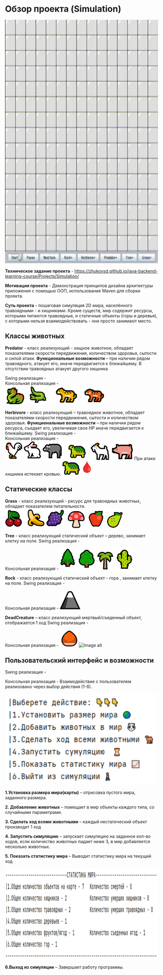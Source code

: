#                                              Обзор проекта (Simulation)
<img src="https://github.com/AleksandrKamen/Simulation-World/blob/master/Picture/Simulation-world-project-2023-10-29-15-02-15.gif" width="800" height="800" />


**Техническое задание проекта** -  https://zhukovsd.github.io/java-backend-learning-course/Projects/Simulation/

**Мотивация проекта** - Демонстрация принципов дизайна архитектуры приложения с помощью ООП, использование Maven для сборки проекта.
	
**Суть проекта** - пошаговая симуляция 2D мира, населённого травоядными - и хищниками. Кроме существ, мир содержит ресурсы, которыми питаются травоядные, и статичные объекты (горы и деревья), с которыми нельзя взаимодействовать - они просто занимают место.
	
##                                                   **Классы животных** 
  **Predator** - класс реализующий - хищное животное, обладает показателями скорости передвижения, количеством здоровья, сытости и силой атаки.  **Функциональные возможности** – при наличии рядом травоядного, атакует его, иначе передвигается к ближайшему. В отсутствии травоядных атакует другого хищника

Swing реализация -   
Консольная реализация -  ![Image alt](https://github.com/AleksandrKamen/Simulation-World/blob/master/Picture/Predator.png)  

 **Herbivore** - класс реализующий – травоядное животное, обладает показателями скорости передвижения, сытости и количеством здоровья.  **Функциональные возможности** – при наличии рядом ресурса, съедает его, увеличивая свое HP  иначе передвигается к ближайшему.
Swing реализация -   
Консольная реализация - ![Image alt](https://github.com/AleksandrKamen/Simulation-World/blob/master/Picture/Herb.png)  При атаки хищника истекает кровью. ![Image alt](https://github.com/AleksandrKamen/Simulation-World/blob/master/Picture/Herb2.png) 
 ## Статические классы
 **Grass** - класс реализующий - ресурс для травоядных животных, обладает показателем питательности. 
 ![Image alt](https://github.com/AleksandrKamen/Simulation-World/blob/master/Picture/Grass.png) 
 
 **Tree** - класс реализующий  статический объект – дерево, занимает клетку на поле. 
 Swing реализация -  
 
 Консольная реализация - ![Image alt](https://github.com/AleksandrKamen/Simulation-World/blob/master/Picture/Tree.png) 
 
 **Rock** - класс реализующий  статический объект - гора , занимает клетку на поле. 
 Swing реализация -  
 
 Консольная реализация - ![Image alt](https://github.com/AleksandrKamen/Simulation-World/blob/master/Picture/rook.png) 
 
 **DeadCreature** – класс реализующий мертвый/съеденный объект, отображается 1 ход 
  Swing реализация -  
  
 Консольная реализация -  ![Image alt](https://github.com/AleksandrKamen/Simulation-World/blob/master/Picture/ch2.png) 
                          ![Image alt](https://github.com/AleksandrKamen/Simulation-World/blob/master/Picture/skull.png) 
## Пользовательский интерфейс  и возможности 
Swing реализация -  

Консольная реализация -
Взаимодействие с пользователем реализовано через выбор действия (1-6).
 
 
  <p align="center"> <img width="500" height="300" src = https://github.com/AleksandrKamen/Simulation-World/blob/master/Picture/1.png> </p>
  
 **1.Установка размера мира(карты)**  – отрисовка пустого мира, заданного размера.
  
      
 **2. Добавление животных** – помещает в мир объекты каждого типа, со случайными параметрами.
    

 **3. Сделать ход всеми животными** – каждый нестатический объект производит 1 ход
 
   
 **4. Запустить симуляцию**  – запускает симуляцию на заданное кол-во ходов, если количество животных падает ниже 3, в мир  добавляется несколько животных.
  

**5. Показать статистику мира** – Выводит статистику мира на текущий ход

  <p align="center"> <img width="700" height="300" src = https://github.com/AleksandrKamen/Simulation-World/blob/master/Picture/7.png> </p>

  **6.Выход из симуляции** – Завершает работу программы. 

  



    
   
